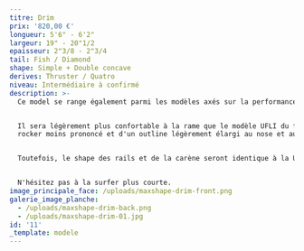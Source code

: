```yaml
---
titre: Drim
prix: '820,00 €'
longueur: 5'6" - 6'2"
largeur: 19" - 20"1/2
epaisseur: 2"3/8 - 2"3/4
tail: Fish / Diamond
shape: Simple + Double concave
derives: Thruster / Quatro
niveau: Intermédiaire à confirmé
description: >-
  Ce model se range également parmi les modèles axés sur la performance.


  Il sera légèrement plus confortable à la rame que le modèle UFLI du fait d'un
  rocker moins prononcé et d'un outline légèrement élargi au nose et au tail.


  Toutefois, le shape des rails et de la carène seront identique à la UFLI.


  N'hésitez pas à la surfer plus courte.
image_principale_face: /uploads/maxshape-drim-front.png
galerie_image_planche:
  - /uploads/maxshape-drim-back.png
  - /uploads/maxshape-drim-01.jpg
id: '11'
_template: modele
---
```


